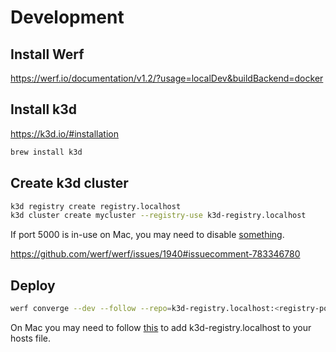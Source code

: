 # Development

## Install Werf

https://werf.io/documentation/v1.2/?usage=localDev&buildBackend=docker

## Install k3d

https://k3d.io/#installation

```bash
brew install k3d
```

## Create k3d cluster

```bash
k3d registry create registry.localhost
k3d cluster create mycluster --registry-use k3d-registry.localhost
```

If port 5000 is in-use on Mac, you may need to disable [something](https://stackoverflow.com/a/72369347/3171100).

https://github.com/werf/werf/issues/1940#issuecomment-783346780

## Deploy

```bash
werf converge --dev --follow --repo=k3d-registry.localhost:<registry-port>/mailbucket
```

On Mac you may need to follow [this](https://github.com/werf/werf/issues/1940#issuecomment-886165787) to add k3d-registry.localhost to your hosts file.
